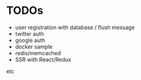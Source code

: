 

# TODOs

- user registration with database / flush message 
- twitter auth
- google auth 
- docker sample
- redis/memcached
- SSR with React/Redux

etc
